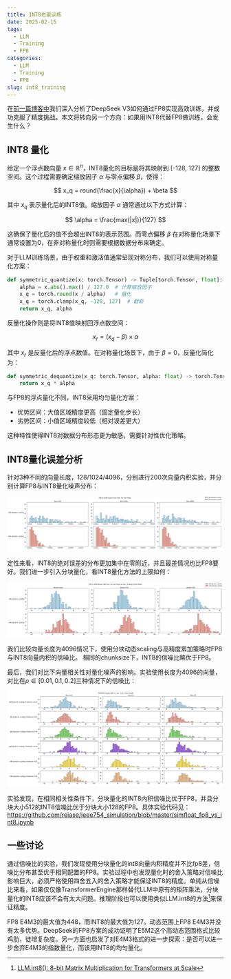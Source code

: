 ```yaml
---
title: INT8也能训练
date: 2025-02-15
tags:
  - LLM
  - Training
  - FP8
categories:
  - LLM
  - Training
  - FP8
slug: int8_training
---
```


在[前一篇博客中](./003%20FP8与低精度训练.md)我们深入分析了DeepSeek V3如何通过FP8实现高效训练，并成功克服了精度挑战。本文将转向另一个方向：如果用INT8代替FP8做训练，会发生什么？ 

## INT8 量化

给定一个浮点数向量 $x \in \mathbb{R}^n$，INT8量化的目标是将其映射到 [-128, 127] 的整数空间。这个过程需要确定缩放因子 $\alpha$ 与零点偏移 $\beta$，使得：

$$ x_q = round(\frac{x}{\alpha}) + \beta $$

其中 $x_q$ 表示量化后的INT8值。缩放因子 $\alpha$ 通常通过以下方式计算：

$$ \alpha = \frac{max(|x|)}{127} $$

这确保了量化后的值不会超出INT8的表示范围。而零点偏移 $\beta$ 在对称量化场景下通常设置为0，在非对称量化时则需要根据数据分布来确定。

对于LLM训练场景，由于权重和激活值通常呈现对称分布，我们可以使用对称量化方案：

```python
def symmetric_quantize(x: torch.Tensor) -> Tuple[torch.Tensor, float]:
    alpha = x.abs().max() / 127.0  # 计算缩放因子
    x_q = torch.round(x / alpha)   # 量化
    x_q = torch.clamp(x_q, -128, 127)  # 截断
    return x_q, alpha
```

反量化操作则是将INT8值映射回浮点数空间：

$$ x_r = (x_q - \beta) \times \alpha $$

其中 $x_r$ 是反量化后的浮点数值。在对称量化场景下，由于 $\beta = 0$，反量化简化为：

```python
def symmetric_dequantize(x_q: torch.Tensor, alpha: float) -> torch.Tensor:
    return x_q * alpha
```

与FP8的浮点量化不同，INT8采用均匀量化方案：

- 优势区间：大值区域精度更高（固定量化步长）
- 劣势区间：小值区域精度较低（相对误差更大）

这种特性使得INT8对数据分布形态更为敏感，需要针对性优化策略。

<!-- more -->

## INT8量化误差分析

针对3种不同的向量长度，128/1024/4096，分别进行200次向量内积实验，并分别计算FP8与INT8量化噪声分布：

![alt text](imgs/int8/int8_vs_fp8.png)

定性来看，INT8的绝对误差的分布更加集中在零附近，并且最差情况也比FP8要好。我们进一步引入分块量化，看INT8量化方法的上限如何：

![alt text](imgs/int8/int8_vs_fp8_blockwise.png)

我们比较向量长度为4096情况下，使用分块动态scaling与高精度累加策略时FP8与INT8向量内积的信噪比。 相同的chunksize下，INT8的信噪比略优于FP8。

最后，我们对比下向量相关性对量化噪声的影响。实验使用长度为4096的向量，对比在$\rho \in [0.01, 0.1, 0.2]$三种情况下的信噪比：

![alt text](imgs/int8/int8_vs_fp8_rho.png)

实验发现，在相同相关性条件下，分块量化的INT8内积信噪比优于FP8，并且分块大小512的INT8信噪比优于分块大小128的FP8。具体实验代码见：https://github.com/reiase/ieee754_simulation/blob/master/simfloat_fp8_vs_int8.ipynb

## 一些讨论

通过信噪比的实验，我们发现使用分块量化的int8向量内积精度并不比fp8差，信噪比分布甚至优于相同配置的FP8。实验过程中也发现量化时的舍入策略对信噪比影响巨大，必须严格使用四舍五入的舍入策略才能保证INT8的精度。单纯从信噪比来看，如果仅仅像TransformerEngine那样替代LLM中原有的矩阵乘法，分块量化的INT8应该不会有太大问题。推理阶段也可以使用类似LLM.int8的方法[^llm.int8]来保证精度。

FP8 E4M3的最大值为448，而INT8的最大值为127。动态范围上FP8 E4M3并没有太多优势。DeepSeek的FP8方案的成功证明了E5M2这个高动态范围格式比较鸡肋，徒增复杂度。另一方面也启发了对E4M3格式的进一步探索：是否可以进一步舍弃E4M3的指数量化，而该用INT8的均匀量化。

[^llm.int8]: [LLM.int8(): 8-bit Matrix Multiplication for Transformers at Scale](https://arxiv.org/pdf/2208.07339)